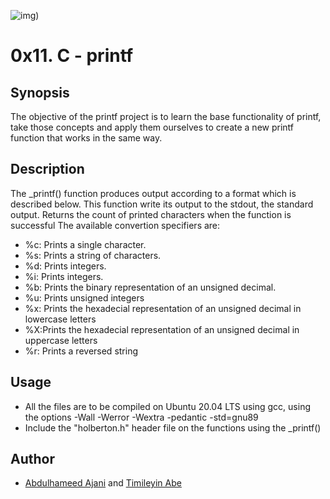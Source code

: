 ![img)](https://www.journaldev.com/wp-content/uploads/2020/08/C-printf-function.png)

# 0x11. C - printf

## Synopsis
The objective of the printf project is to learn the base functionality of printf, take those concepts and apply them ourselves to create a new printf function that works in the same way.

## Description
The _printf() function produces output according to a format which is described
below. This function write its output to the stdout, the standard output. Returns the count of printed characters when the function is successful
The available convertion specifiers are:
+ %c: Prints a single character.
+ %s: Prints a string of characters.
+ %d: Prints integers.
+ %i: Prints integers.
+ %b: Prints the binary representation of an unsigned decimal.
+ %u: Prints unsigned integers
+ %x: Prints the hexadecial representation of an unsigned decimal in lowercase letters
+ %X:Prints the hexadecial representation of an unsigned decimal in uppercase letters
+ %r: Prints a reversed string

## Usage
+ All the files are to be compiled on Ubuntu 20.04 LTS using gcc, using the options -Wall -Werror -Wextra -pedantic -std=gnu89
+ Include the "holberton.h" header file on the functions using the _printf()

## Author 
+ [Abdulhameed Ajani](https://github.com/Elhameed) and [Timileyin Abe](https://github.com/A-OT)
